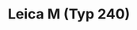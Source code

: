 ---
description: Leica M (Typ 240) is a full-frame digital rangefinder camera known for its classic design, robust build quality, and manual focus capabilities, offering a blend of traditional photography experience with modern digital technology.
featured_image: "L1000377.JPG"
menus: "main"
sort_by: Name # Exif.Date
sort_order: desc
title: Leica M (Typ 240)
#type: gallery
weight: 20
params:
  theme: dark
resources:
  - src: L1000377.JPG
    title: '&#x1f4cd; Shinagawa, Tokyo'
  - src: L1000090.JPG
    title: '&#x1f4cd; Minato, Tokyo'
  - src: L1000638.jpg
    title: '&#x1f4cd; Nishi-Tokyo, Tokyo'
---